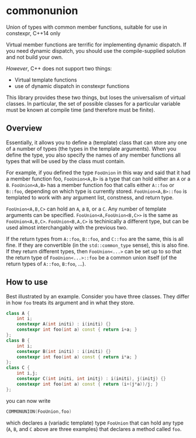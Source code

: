 commonunion
===========
Union of types with common member functions, suitable for use in constexpr, C++14 only

Virtual member functions are terrific for implementing dynamic dispatch.  If you need dynamic dispatch, you should use the compile-supplied solution and not build your own.  

*However*, C++ does not support two things:
* Virtual template functions
* use of dynamic dispatch in constexpr functions

This library provides these two things, but loses the universalism of virtual classes.  In particular, the set of possible classes for a particular variable must be known at compile time (and therefore must be finite).

Overview
--------

Essentially, it allows you to define a (template) class that can store any one of a number of types (the types in the template arguments).  When you define the type, you also specify the names of any member functions all types that will be used by the class must contain.

For example, if you defined the type `FooUnion` in this way and said that it had a member function foo, `FooUnion<A,B>` is a type that can hold either an `A` or a `B`.  `FooUnion<A,B>` has a member function foo that calls either `A::foo` or `B::foo`, depending on which type is currently stored.  `FooUnion<A,B>::foo` is templated to work with any argument list, constness, and return type.

`FooUnion<A,B,C>` can hold an `A`, a `B`, or a `C`.  Any number of template arguments can be specified.  `FooUnion<A,FooUnion<B,C>>` is the same as `FooUnion<A,B,C>`.  `FooUnion<B,A,C>` is techinically a different type, but can be used almost interchangably with the previous two.

If the return types from `A::foo`, `B::foo`, and `C::foo` are the same, this is all fine.  If they are convertible (in the `std::common_type` sense), this is also fine.  If they return different types, then `FooUnion<...>` can be set up to so that the return type of `FooUnion<...>::foo` be a common union itself (of the return types of `A::foo`, `B:foo`, ...).


How to use
----------

Best illustrated by an example.  Consider you have three classes.  They differ in how `foo` treats its argument and in what they store.

```c++
class A {
	int i;
	constexpr A(int initi) : i(initi) {}
	constexpr int foo(int a) const { return i+a; }
};
class B {
	int i;
	constexpr B(int initi) : i(initi) {}
	constexpr int foo(int a) const { return i*a; }
};
class C {
	int i,j;
	constexpr C(int initi, int initj) : i(initi), j(initj) {}
	constexpr int foo(int a) const { return (i+(j*a))/j; }
};
```

you can now write
```c++
COMMONUNION(FooUnion,foo)
```
which declares a (variadic template) type `FooUnion` that can hold any type (`A`, `B`, and `C` above are three examples) that declares a method called `foo`.
